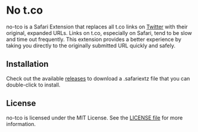 # No t.co

no-tco is a Safari Extension that replaces all t.co links on [Twitter](https://twitter.com) with their original, expanded URLs. Links on t.co, especially on Safari, tend to be slow and time out frequently. This extension provides a better experience by taking you directly to the originally submitted URL quickly and safely.

## Installation

Check out the available [releases](https://github.com/davidcelis/no-tco.safariextension/releases) to download a .safariextz file that you can double-click to install.

## License

no-tco is licensed under the MIT License. See the [LICENSE file](/LICENSE) for more information.
